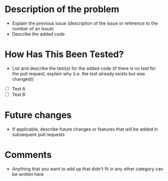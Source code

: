 # Description of the problem

- Explain the previous issue (description of the issue or reference to the number of an issue)
- Describe the added code

# How Has This Been Tested?

- List and describe the test(s) for the added code (if there is no test for the pull request, explain why (i.e. the test already exists but was changed))

- [ ] Test A
- [ ] Test B

# Future changes

- If applicable, describe future changes or features that will be added in subsequent pull requests

# Comments

- Anything that you want to add up that didn't fit in any other category can be written here
